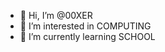 - 👋 Hi, I’m @00XER
- 👀 I’m interested in COMPUTING
- 🌱 I’m currently learning SCHOOL
<!---
00XER/00XER is a ✨ special ✨ repository because its `README.md` (this file) appears on your GitHub profile.
You can click the Preview link to take a look at your changes.
--->
